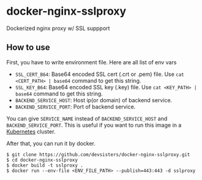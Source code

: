 docker-nginx-sslproxy
=====================

Dockerized nginx proxy w/ SSL suppport

## How to use

First, you have to write environment file.
Here are all list of env vars

* `SSL_CERT_B64`: Base64 encoded SSL cert (.crt or .pem) file. Use `cat <CERT_PATH> | base64` command to get this string.
* `SSL_KEY_B64`: Base64 encoded SSL key (.key) file. Use `cat <KEY_PATH> | base64` command to get this string.
* `BACKEND_SERVICE_HOST`: Host ip(or domain) of backend service.
* `BACKEND_SERVICE_PORT`: Port of backend service.

You can give `SERVICE_NAME` instead of `BACKEND_SERVICE_HOST` and `BACKEND_SERVICE_PORT`. This is useful if you want to run this image in a [Kubernetes](https://github.com/googlecloudplatform/kubernetes) cluster.

After that, you can run it by docker.

```
$ git clone https://github.com/devsisters/docker-nginx-sslproxy.git
$ cd docker-nginx-sslproxy
$ docker build -t sslproxy .
$ docker run --env-file <ENV_FILE_PATH> --publish=443:443 -d sslproxy
```

